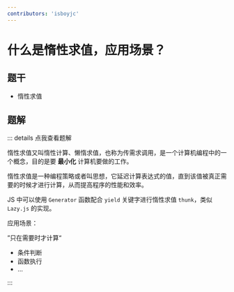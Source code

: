 ```yaml
---
contributors: 'isboyjc'
---
```


# 什么是惰性求值，应用场景？


## 题干

- 惰性求值



## 题解

::: details 点我查看题解

惰性求值又叫惰性计算、懒惰求值，也称为传需求调用，是一个计算机编程中的一个概念，目的是要 **最小化** 计算机要做的工作。

惰性求值是一种编程策略或者叫思想，它延迟计算表达式的值，直到该值被真正需要的时候才进行计算，从而提高程序的性能和效率。


JS 中可以使用 `Generator` 函数配合 `yield` 关键字进行惰性求值 `thunk`，类似 `Lazy.js` 的实现。


应用场景：

”只在需要时才计算“

- 条件判断
- 函数执行
- ...

:::


